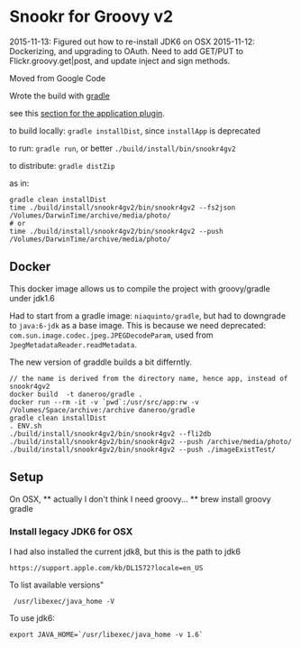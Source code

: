 # Snookr for Groovy v2

2015-11-13: Figured out how to re-install JDK6 on OSX
2015-11-12: Dockerizing, and upgrading to OAuth. Need to add GET/PUT to Flickr.groovy.get|post, and update inject and sign methods.


Moved from Google Code

Wrote the build with [gradle](http://www.gradle.org/documentation)

see this [section for the application plugin](http://gradle.org/docs/current/userguide/application_plugin.html).

to build locally: `gradle installDist`, since `installApp` is deprecated

to run: `gradle run`, or better `./build/install/bin/snookr4gv2`

to distribute: `gradle distZip`

as in:

    gradle clean installDist
    time ./build/install/snookr4gv2/bin/snookr4gv2 --fs2json /Volumes/DarwinTime/archive/media/photo/
    # or
    time ./build/install/snookr4gv2/bin/snookr4gv2 --push /Volumes/DarwinTime/archive/media/photo/

## Docker
This docker image allows us to compile the project with groovy/gradle under jdk1.6

Had to start from a gradle image: `niaquinto/gradle`, but had to downgrade to `java:6-jdk` as a base image.
This is because we need deprecated: `com.sun.image.codec.jpeg.JPEGDecodeParam`, used from `JpegMetadataReader.readMetadata`.

The new version of graddle builds a bit differntly.
```
// the name is derived from the directory name, hence app, instead of snookr4gv2
docker build  -t daneroo/gradle .
docker run --rm -it -v `pwd`:/usr/src/app:rw -v /Volumes/Space/archive:/archive daneroo/gradle
gradle clean installDist
. ENV.sh 
./build/install/snookr4gv2/bin/snookr4gv2 --fli2db
./build/install/snookr4gv2/bin/snookr4gv2 --push /archive/media/photo/
./build/install/snookr4gv2/bin/snookr4gv2 --push ./imageExistTest/
```

## Setup
On OSX, 
  ** actually I don't think I need groovy... **
    brew install groovy gradle

### Install legacy JDK6 for OSX
I had also installed the current jdk8, but this is the path to jdk6

    https://support.apple.com/kb/DL1572?locale=en_US

To list available versions"

     /usr/libexec/java_home -V

To use jdk6:

    export JAVA_HOME=`/usr/libexec/java_home -v 1.6`

